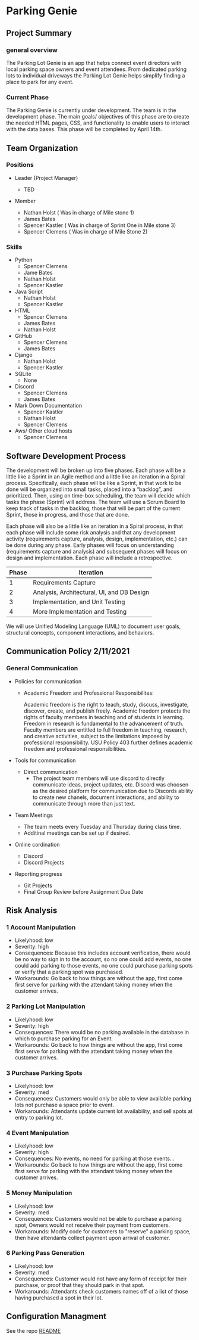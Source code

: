 # Parking Genie
## Project Summary
### general overview
The Parking Lot Genie is an app that helps connect event directors with local parking space owners and event attendees. From dedicated parking lots to individual driveways the Parking Lot Genie helps simplify finding a place to park for any event.
### Current Phase
The Parking Genie is currently under development. The team is in the development phase. The main goals/ objectives of this phase are to create the needed HTML pages, CSS, and functionality to enable users to interact with the data bases. This phase will be completed by April 14th.

## Team Organization

### Positions 

* Leader (Project Manager)
  * TBD
 
* Member
  * Nathan Holst ( Was in charge of Mile stone 1) 
  * James Bates 
  * Spencer Kastler ( Was in charge of Sprint One in Mile stone 3)
  * Spencer Clemens ( Was in charge of Mile Stone 2)
 
### Skills

* Python
  * Spencer Clemens
  * Jame Bates
  * Nathan Holst
  * Spencer Kastler
* Java Script
  * Nathan Holst
  * Spencer Kastler
* HTML
  * Spencer Clemens
  * James Bates
  * Nathan Holst
* GitHub
  * Spencer Clemens
  * James Bates
* Django
  * Nathan Holst
  * Spencer Kastler
* SQLite
  * None
* Discord
  * Spencer Clemens
  * James Bates
* Mark Down Documentation
  * Spencer Kastler
  * Nathan Holst
  * Spencer Clemens
* Aws/ Other cloud hosts
  * Spencer Clemens

## Software Development Process
The development will be broken up into five phases.  Each phase will be a little like a Sprint in an Agile method and a little like an iteration in a Spiral process.  Specifically, each phase will be like a Sprint, in that work to be done will be organized into small tasks, placed into a “backlog”, and prioritized.   Then, using on time-box scheduling, the team will decide which tasks the phase (Sprint) will address.  The team will use a Scrum Board to keep track of tasks in the backlog, those that will be part of the current Sprint, those in progress, and those that are done.

Each phase will also be a little like an iteration in a Spiral process, in that each phase will include some risk analysis and that any development activity (requirements capture, analysis, design, implementation, etc.) can be done during any phase.  Early phases will focus on understanding (requirements capture and analysis) and subsequent phases will focus on design and implementation.  Each phase will include a retrospective.

| Phase | Iteration |
|-------|-----------|
|   1   | Requirements Capture |
|   2   | Analysis, Architectural, UI, and DB Design |
|   3   |  Implementation, and Unit Testing |
|   4   |  More Implementation and Testing  |

We will use Unified Modeling Language (UML) to document user goals, structural concepts, component interactions, and behaviors.

## Communication Policy 2/11/2021

### General Communication
* Policies for communication
  * Academic Freedom and Professional Responsibilites:

    Academic freedom is the right to teach, study, discuss, investigate, discover, create, and publish freely. Academic freedom protects the rights of faculty members in teaching and of students in learning. Freedom in research is fundamental to the advancement of truth. Faculty members are entitled to full freedom in teaching, research, and creative activities, subject to the limitations imposed by professional responsibility. USU Policy 403 further defines academic freedom and professional responsibilities.

* Tools for communication
  * Direct communication
    * The project team members will use discord to directly communicate ideas, project updates, etc. Discord was choosen as the desired platform for communication due to Discords ability to create new chanels, document interactions, and ability to communicate through more than just text. 

* Team Meetings
  * The team meets every Tuesday and Thursday during class time.
  * Additinal meetings can be set up if desired.

* Online cordination
  * Discord
  * Discord Projects
* Reporting progress
  * Git Projects
  * Final Group Review before Assignment Due Date

## Risk Analysis
### 1 Account Manipulation
* Likelyhood: low
* Severity: high
* Consequences: Because this includes account verification, there would be no way to sign in to the account, so no one could add events, no one could add parking to those events, no one could purchase parking spots or verify that a parking spot was purchased.
* Workarounds: Go back to how things are without the app, first come first serve for parking with the attendant taking money when the customer arrives.

### 2 Parking Lot Manipulation
* Likelyhood: low
* Severity: high
* Consequences: There would be no parking available in the database in which to purchase parking for an Event.
* Workarounds: Go back to how things are without the app, first come first serve for parking with the attendant taking money when the customer arrives.

### 3 Purchase Parking Spots
* Likelyhood: low
* Severity: med
* Consequences: Customers would only be able to view available parking lots not purchase a space prior to event.
* Workarounds: Attendants update current lot availability, and sell spots at entry to parking lot.

### 4 Event Manipulation
* Likelyhood: low
* Severity: high
* Consequences: No events, no need for parking at those events...
* Workarounds: Go back to how things are without the app, first come first serve for parking with the attendant taking money when the customer arrives.

### 5 Money Manipulation
* Likelyhood: low
* Severity: med
* Consequences:  Customers would not be able to purchase a parking spot, Owners would not receive their payment from customers.
* Workarounds: Modify code for customers to "reserve" a parking space, then have attendants collect payment upon arrival of customer.

### 6 Parking Pass Generation
* Likelyhood: low
* Severity: med
* Consequences: Customer would not have any form of receipt for their purchase, or proof that they should park in that spot.
* Workarounds: Attendants check customers names off of a list of those having purchased a spot in their lot.


## Configuration Managment
See the repo [README](../README.md)
